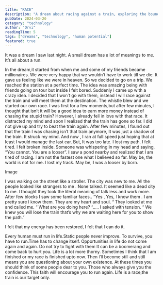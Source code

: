 ```yaml
---
title: "RACE"
description: "A dream about racing against a train, exploring the boundaries of human potential and technology."
pubDate: 2024-03-20
category: "technology"
author: "Orvi"
readingTime: 5
tags: ["dreams", "technology", "human potential"]
featured: true
---
```


It was a dream I saw last night. A small dream has a lot of meanings to me. It’s all about a run.

In the dream,it started from when me and some of my friends became millionaires. We were very happy that we wouldn’t have to work till we die. It gave us feeling like we were in heaven. So we decided to go on a trip. We reached the station at a perfect time. The idea was amazing being with friends going on tour but inside I felt bored. Suddenly I came up with a crazy idea. I decided that I won’t go with them, instead I will race against the train and will meet them at the destination. The whistle blew and we started our own race. I was first for a few moments,but after few minutes, I thought that isn’t it will be a good idea to earn more money instead of chasing the stupid train? However, I already fell in love with that race. It distracted my mind and soon I realized that the train has gone so far. I did not give up and try to beat the train again. After few minutes, I found out that the train I was chasing isn’t that train anymore, It was just a shadow of the train. It struck my mind. And now , I ran at full speed just hoping that at least I would manage the last car. But, It was too late. I lost my path. I felt tired. I felt broken inside. Someone was whispering in my head and saying, “You cannot. You are a looser”. I saw a pond nearby and realized that I am tired of racing. I am not the fastest one what I believed so far. May be, the world is not for me. I lost my track. May be, I was a looser by born.

Image

I was walking on the street like a stroller. The city was new to me. All the people looked like strangers to me . None talked. It seemed like a dead city to me. I thought they took the literal meaning of talk less and work more. After few blocks I saw some familiar faces.. “Yes , Yes, I know them . I am pretty sure I know them. They are my heart and soul. “ They looked at me and called me. “ What are you doing here? “….. I asked with tension. “ We knew you will lose the train that’s why we are waiting here for you to show the path.”

I felt that my energy has been restored, I felt that I can do it.

Every human must run in life.Static people never improve. To survive, you have to run.Time has to change itself. Opportunities in life do not come again and again. Do not try to fight with them It can be a boomerang and come back to hurt you. Life is a lot more thorny. Sometimes I think that I am finished or my race is finished upto now. Then I’ll become still and still means you are questioning about your own existence. At these times you should think of some people dear to you. Those who always give you the confidence. This faith will encourage you to run again. Life is a race,the train is our target only.

